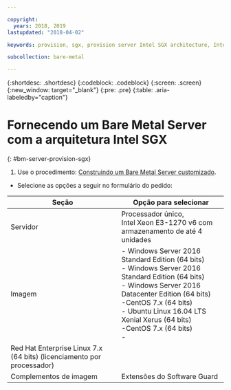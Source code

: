 ```yaml
---

copyright:
  years: 2018, 2019
lastupdated: "2018-04-02"

keywords: provision, sgx, provision server Intel SGX architecture, Intel SGX architecture

subcollection: bare-metal

---
```


{:shortdesc: .shortdesc}
{:codeblock: .codeblock}
{:screen: .screen}
{:new_window: target="_blank"}
{:pre: .pre}
{:table: .aria-labeledby="caption"}

# Fornecendo um Bare Metal Server com a arquitetura Intel SGX
{: #bm-server-provision-sgx}

1. Use o procedimento: [Construindo um Bare Metal Server customizado](/docs/infrastructure/bare-metal?topic=bare-metal-ordering-baremetal-server).
* Selecione as opções a seguir no formulário do pedido:

|Seção|Opção para selecionar|
|------|------|
|Servidor|Processador único,<br> Intel Xeon E3-1270 v6 com armazenamento de até 4 unidades|
|Imagem|- Windows Server 2016 Standard Edition (64 bits)<br>- Windows Server 2016 Standard Edition (64 bits)<br> - Windows Server 2016 Datacenter Edition (64 bits) <br>-CentOS 7.x (64 bits) <br> - Ubuntu Linux 16.04 LTS Xenial Xerus (64 bits)<br>-CentOS 7.x (64 bits) <br>-
Red Hat Enterprise Linux 7.x (64 bits) (licenciamento por processador)|
|Complementos de imagem|Extensões do Software Guard|
